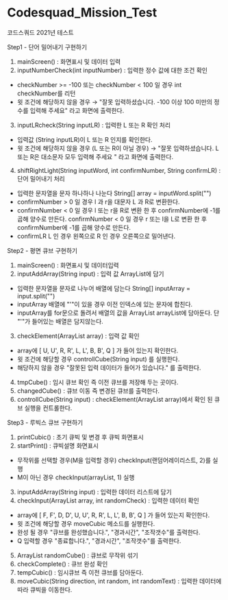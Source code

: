 # Codesquad_Mission_Test
코드스쿼드 2021년 테스트

Step1 - 단어 밀어내기 구현하기 
1. mainScreen() : 화면표시 및 데이터 입력
2. inputNumberCheck(int inputNumber) : 입력한 정수 값에 대한 조건 확인 
  * checkNumber >= -100 또는 checkNumber < 100 일 경우 int checkNumber를 리턴 
  * 윗 조건에 해당하지 않을 경우 
   → "잘못 입력하셨습니다. -100 이상 100 미만의 정수를 입력해 주세요" 라고 화면에 출력한다. 
3. inputLRcheck(String inputLR) : 입력한 L 또는 R 확인 처리
  * 입력값 (String inputLR)이 L 또는 R 인지를 확인한다.
  * 윗 조건에 해당하지 않을 경우 (L 또는 R이 아닐 경우)
   → "잘못 입력하셨습니다. L 또는 R은 대소문자 모두 입력해 주세요 " 라고 화면에 출력한다. 
4. shiftRightLight(String inputWord, int confirmNumber, String confirmLR) : 단어 밀어내기 처리
  * 입력한 문자열을 문자 하나하나 나눈다 String[] array = inputWord.split("")
  * confirmNumber > 0 일 경우 l 과 r을 대문자 L 과 R로 변환한다.
  * confirmNumber < 0 일 경우 l 또는 r을 R로 변환 한 후 confirmNumber에 -1를 곱해 양수로 만든다.
    confirmNumber < 0 일 경우 r 또는 l을 L로 변환 한 후 confirmNumber에 -1를 곱해 양수로 만든다.
  * confirmLR L 인 경우 왼쪽으로 R 인 경우 오른쪽으로 밀어낸다.

Step2 - 평면 큐브 구현하기
1. mainScreen() : 화면표시 및 데이터입력
2. inputAddArray(String input) : 입력 값 ArrayList에 담기
 * 입력한 문자열을 문자로 나누어 배열에 담는다 String[] inputArray = input.split("")
 * inputArray 배열에 "'"이 있을 경우 이전 인덱스에 있는 문자에 합친다.
 * inputArray를 for문으로 돌려서 배열의 값을 ArrayList<String> arrayList에 담아둔다. 단 "'"가 들어있는 배열은 담지않는다.
3. checkElement(ArrayList<String> array) : 입력 값 확인
 * array에 [ U, U', R, R', L, L', B, B', Q ] 가 들어 있는지 확인한다.
 * 윗 조건에 해당할 경우 controllCube(String input) 를 실행한다.
 * 해당하지 않을 경우 "잘못된 입력 데이터가 들어가 있습니다." 를 출력한다.
4. tmpCube() : 임시 큐브 확인 즉 이전 큐브를 저장해 두는 곳이다.
5. changedCube() : 큐브 이동 즉 변경된 큐브를 출력한다.
6. controllCube(String input) : checkElement(ArrayList<String> array)에서 확인 된 큐브 실행을 컨트롤한다.  
 
Step3 - 루빅스 큐브 구현하기
1. printCubic() : 초기 큐빅 및 변경 후 큐빅 화면표시 
2. startPrint() : 큐빅설명 화면표시
 * 무작위를 선택할 경우(M을 입력할 경우) checkInput(랜덤어레이리스트, 2)를 실행
 * M이 아닌 경우 checkInput(arrayList, 1) 실행
3. inputAddArray(String input) : 입력한 데이터 리스트에 담기
4. checkInput(ArrayList<String> array, int randomCheck) : 입력한 데이터 확인
  * array에 [ F, F', D, D', U, U', R, R', L, L', B, B', Q ] 가 들어 있는지 확인한다.
  * 윗 조건에 해당할 경우 moveCubic 메소드를 실행한다.
  * 완성 될 경우 "큐브를 완성했습니다.", "경과시간", "조작갯수"를 출력한다.
  * Q 입력할 경우 "종료합니다.", "경과시간", "조작갯수"를 출력한다.
5. ArrayList<String> randomCube() : 큐브로 무작위 섞기
6. checkComplete() : 큐브 완성 확인 
7. tempCubic() : 임시큐브 즉 이전 큐브를 담아둔다.
8. moveCubic(String direction, int random, int randomText) : 입력한 데이터에 따라 큐빅을 이동한다. 
 
 


